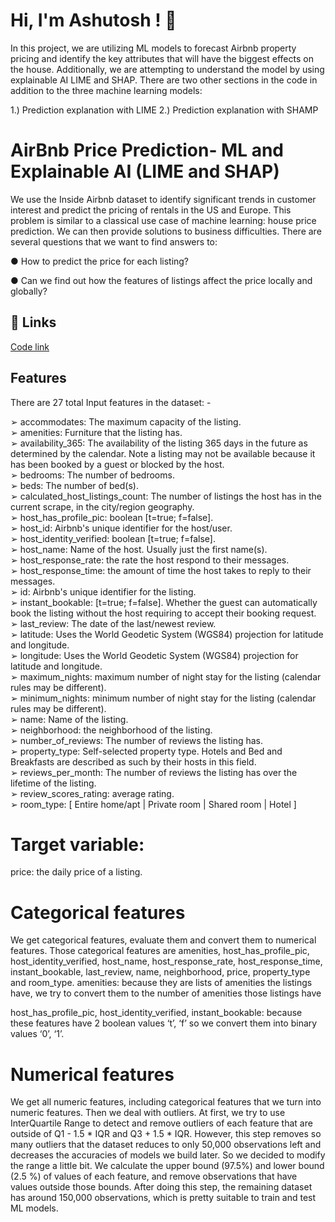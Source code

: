 
# Hi, I'm Ashutosh ! 👋
In this project, we are utilizing ML models to forecast Airbnb property pricing and identify the key attributes that will have the biggest effects on the house.
Additionally, we are attempting to understand the model by using explainable AI LIME and SHAP. There are two other sections in the code in addition to the three machine learning models:

1.) Prediction explanation with LIME
2.) Prediction explanation with SHAMP




# AirBnb Price Prediction- ML and Explainable AI (LIME and SHAP)

We use the Inside Airbnb dataset to identify significant trends in customer interest and predict the pricing of rentals in the US and Europe. This problem is similar to a classical use case of machine learning: house price prediction. We can then provide solutions to business difficulties.
There are several questions that we want to find answers to:

●	How to predict the price for each listing?

●	Can we find out how the features of listings affect the price locally and globally?

## 🔗 Links
[Code link](https://github.com/Abhiashu10/Airbnb-Price-Prediction--LIME-and-SHAP/blob/d024360cda85a95a689e8876cc4756bfac2e4c45/Airbnb%20Price%20Prediction-Explainable%20AI.ipynb)

## Features
There are 27 total Input features in the dataset: -

➢	accommodates: The maximum capacity of the listing.   
➢	amenities: Furniture that the listing has.   
➢	availability_365: The availability of the listing 365 days in the future as determined by the calendar. Note a listing may not be available because it has been booked by a guest or blocked by the host.   
➢	bedrooms: The number of bedrooms.  
➢	beds: The number of bed(s).  
➢	calculated_host_listings_count: The number of listings the host has in the current scrape, in the city/region geography.  
➢	host_has_profile_pic: boolean [t=true; f=false].  
➢	host_id: Airbnb's unique identifier for the host/user.  
➢	host_identity_verified: boolean [t=true; f=false].   
➢	host_name: Name of the host. Usually just the first name(s).   
➢	host_response_rate: the rate the host respond to their messages.   
➢	host_response_time: the amount of time the host takes to reply to their messages.   
➢	id: Airbnb's unique identifier for the listing.    
➢	instant_bookable: [t=true; f=false]. Whether the guest can automatically    book the listing without the host requiring to accept their booking request.   
➢	last_review: The date of the last/newest review.   
➢	latitude: Uses the World Geodetic System (WGS84) projection for latitude and longitude.    
➢	longitude: Uses the World Geodetic System (WGS84) projection for latitude and longitude.     
➢	maximum_nights: maximum number of night stay for the listing (calendar rules may be different).    
➢	minimum_nights: minimum number of night stay for the listing (calendar rules may be different).    
➢	name: Name of the listing.     
➢	neighborhood: the neighborhood of the listing.    
➢	number_of_reviews: The number of reviews the listing has.    
➢	property_type: Self-selected property type. Hotels and Bed and Breakfasts are described as such by their hosts in this field.    
➢	reviews_per_month: The number of reviews the listing has over the lifetime of the listing.    
➢	review_scores_rating: average rating.    
➢	room_type: [ Entire home/apt | Private room | Shared room | Hotel ]

# Target variable:
price: the daily price of a listing. 


# Categorical features
We get categorical features, evaluate them and convert them to numerical features. Those categorical features are amenities, host_has_profile_pic, host_identity_verified, host_name, host_response_rate, host_response_time, instant_bookable, last_review, name, neighborhood, price, property_type and room_type.
amenities: because they are lists of amenities the listings have, we try to convert them to the number of amenities those listings have

host_has_profile_pic, host_identity_verified, instant_bookable: because these features have 2 boolean values ‘t’, ‘f’ so we convert them into binary values ‘0’, ‘1’.

# Numerical features
We get all numeric features, including categorical features that we turn into numeric features. Then we deal with outliers. At first, we try to use InterQuartile Range to detect and remove outliers of each feature that are outside of Q1 - 1.5 * IQR  and Q3 + 1.5 * IQR. However, this step removes so many outliers that the dataset reduces to only 50,000 observations left and decreases the accuracies of models we build later. So we decided to modify the range a little bit. We calculate the upper bound (97.5%) and lower bound (2.5 %) of values of each feature, and remove observations that have values outside those bounds. After doing this step, the remaining dataset has around 150,000 observations, which is pretty suitable to train and test ML models.









